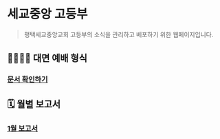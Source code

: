 # 세교중앙 고등부

> 평택세교중앙교회 고등부의 소식을 관리하고 베포하기 위한 웹페이지입니다.



## 👨‍👩‍👧‍👦 대면 예배 형식

### [문서 확인하기](고등부_오프라인_플랫폼.md)



## 🗓 월별 보고서

### [1월 보고서](고등부_1월.md)

